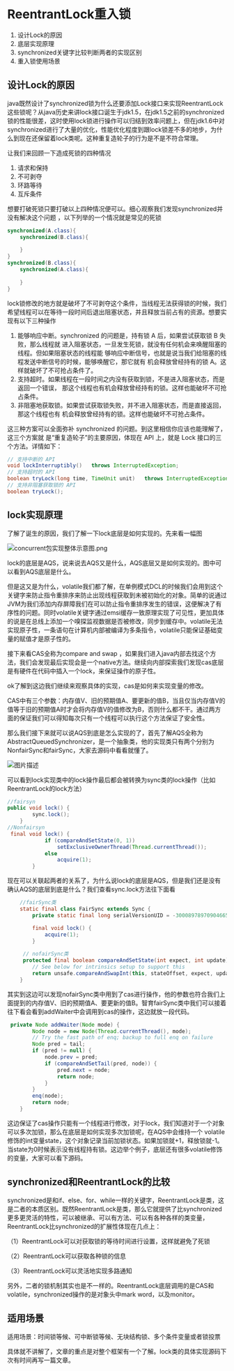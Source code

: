 # ReentrantLock重入锁 

1. 设计Lock的原因
2. 底层实现原理
3. synchronized关键字比较判断两者的实现区别
4. 重入锁使用场景




## 设计Lock的原因

java既然设计了synchronized锁为什么还要添加Lock接口来实现ReentrantLock这些锁呢？从java历史来讲lock接口诞生于jdk1.5，在jdk1.5之前的synchronized锁的性能很差，这时使用lock锁进行操作可以归结到效率问题上，但在jdk1.6中对synchronized进行了大量的优化，性能优化程度到跟lock锁差不多的地步，为什么到现在还保留着lock类呢。这种重复造轮子的行为是不是不符合常理。

让我们来回顾一下造成死锁的四种情况

1. 请求和保持
2. 不可剥夺
3. 环路等待
4. 互斥条件

想要打破死锁只要打破以上四种情况便可以。细心观察我们发现synchronized并没有解决这个问题 ，以下列举的一个情况就是常见的死锁

```java
synchronized(A.class){
	synchronized(B.class){
	
	}
}
synchronized(B.class){
	synchronized(A.class){
	
	}
}
```

lock锁修改的地方就是破坏了不可剥夺这个条件，当线程无法获得锁的时候，我们希望线程可以在等待一段时间后退出阻塞状态，并且释放当前占有的资源。想要实现有以下三种操作

1. 能够响应中断。synchronized 的问题是，持有锁 A 后，如果尝试获取锁 B 失败，那么线程就 进入阻塞状态，一旦发生死锁，就没有任何机会来唤醒阻塞的线程。但如果阻塞状态的线程能 够响应中断信号，也就是说当我们给阻塞的线程发送中断信号的时候，能够唤醒它，那它就有 机会释放曾经持有的锁 A。这样就破坏了不可抢占条件了。
2.   支持超时。如果线程在一段时间之内没有获取到锁，不是进入阻塞状态，而是返回一个错误， 那这个线程也有机会释放曾经持有的锁。这样也能破坏不可抢占条件。 
3.  非阻塞地获取锁。如果尝试获取锁失败，并不进入阻塞状态，而是直接返回，那这个线程也有 机会释放曾经持有的锁。这样也能破坏不可抢占条件。

这三种方案可以全面弥补 synchronized 的问题。到这里相信你应该也能理解了，这三个方案就 是“重复造轮子”的主要原因，体现在 API 上，就是 Lock 接口的三个方法。详情如下：

```java
// 支持中断的 API 
void lockInterruptibly()   throws InterruptedException;
// 支持超时的 API
boolean tryLock(long time, TimeUnit unit)   throws InterruptedException; 
// 支持非阻塞获取锁的 API 
boolean tryLock();

```

## lock实现原理

了解了诞生的原因，我们了解一下lock底层是如何实现的。先来看一幅图

![concurrent包实现整体示意图.png](https://user-gold-cdn.xitu.io/2018/5/3/163260cff7cb847c?imageView2/0/w/1280/h/960/format/webp/ignore-error/1)

lock的底层是AQS，说来说去AQS又是什么，AQS底层又是如何实现的。图中可以看到AQS底层是什么。

但是这又是为什么，volatile我们都了解，在单例模式DCL的时候我们会用到这个关键字来防止指令重排序来防止出现线程获取到未被初始化的对象。简单的说通过JVM为我们添加内存屏障我们在可以防止指令重排序发生的错误，这便解决了有序性的问题。同时volatile关键字通过emsi缓存一致原理实现了可见性，更加具体的说是在总线上添加一个嗅探监视数据是否被修改，同步到缓存中。volatile无法实现原子性，一条语句在计算机内部被编译为多条指令，volatile只能保证基础变量的赋值才是原子性的。

接下来看CAS全称为compare and swap ，如果我们进入java内部去找这个方法，我们会发现最后实现会是一个native方法。继续向内部探索我们发现cas底层是有硬件在代码中插入一个lock，来保证操作的原子性。

ok了解到这边我们继续来观察具体的实现，cas是如何来实现变量的修改。

CAS中有三个参数：内存值V、旧的预期值A、要更新的值B，当且仅当内存值V的值等于旧的预期值A时才会将内存值V的值修改为B，否则什么都不干。通过两方面的保证我们可以得知每次只有一个线程可以执行这个方法保证了安全性。

那么我们接下来就可以说AQS到底是怎么实现的了，首先了解AQS全称为AbstractQueuedSynchronizer，是一个抽象类，他的实现类只有两个分别为NonfairSync和fairSync，大家去源码中看看就懂了。

![图片描述](https://img.mukewang.com/5dc37dfd00017b7806860361.jpg)

可以看到lock实现类中的lock操作最后都会被转换为sync类的lock操作（比如ReentrantLock的lock方法）

```java
//fairsyn    
public void lock() {
        sync.lock();
    }
//Nonfairsyn
 final void lock() {
            if (compareAndSetState(0, 1))
                setExclusiveOwnerThread(Thread.currentThread());
            else
                acquire(1);
        }
```

现在可以关联起两者的关系了，为什么说lock的底层是AQS，但是我们还是没有确认AQS的底层到底是什么？我们查看sync.lock方法往下面看

```java
 	//fairSync类
	static final class FairSync extends Sync {
        private static final long serialVersionUID = -3000897897090466540L;

        final void lock() {
            acquire(1);
        }
     
     // nofairSync类
     protected final boolean compareAndSetState(int expect, int update) {
        // See below for intrinsics setup to support this
        return unsafe.compareAndSwapInt(this, stateOffset, expect, update);
    }
```

其实到这边可以发现nofairSync类中用到了cas进行操作，他的参数也符合我们上面提到的内存值V、旧的预期值A、要更新的值B。智育fairSync类中我们可以接着往下看会看到addWaiter中会调用到cas的操作，这边就放一段代码。

```java
 private Node addWaiter(Node mode) {
        Node node = new Node(Thread.currentThread(), mode);
        // Try the fast path of enq; backup to full enq on failure
        Node pred = tail;
        if (pred != null) {
            node.prev = pred;
            if (compareAndSetTail(pred, node)) {
                pred.next = node;
                return node;
            }
        }
        enq(node);
        return node;
    }
```

这边保证了cas操作只能有一个线程进行修改，对于lock，我们知道对于一个对象可以多次加锁，那么在底层是如何实现多次加锁呢，在AQS中会维持一个 volatile修饰的int变量state，这个对象记录当前加锁状态。如果加锁就+1，释放锁就-1。当state为0时候表示没有线程持有锁。这边举个例子，底层还有很多volatile修饰的变量，大家可以看下源码。



## synchronized和ReentrantLock的比较

synchronized是和if、else、for、while一样的关键字，ReentrantLock是类，这是二者的本质区别。既然ReentrantLock是类，那么它就提供了比synchronized更多更灵活的特性，可以被继承、可以有方法、可以有各种各样的类变量，ReentrantLock比synchronized的扩展性体现在几点上：

（1）ReentrantLock可以对获取锁的等待时间进行设置，这样就避免了死锁

（2）ReentrantLock可以获取各种锁的信息

（3）ReentrantLock可以灵活地实现多路通知

另外，二者的锁机制其实也是不一样的。ReentrantLock底层调用的是CAS和volatile，synchronized操作的是对象头中mark word，以及monitor。



## 适用场景

适用场景：时间锁等候、可中断锁等候、无块结构锁、多个条件变量或者锁投票

具体就不讲解了，文章的重点是对整个框架有一个了解。lock类的具体实现源码下次有时间再写一篇文章。







